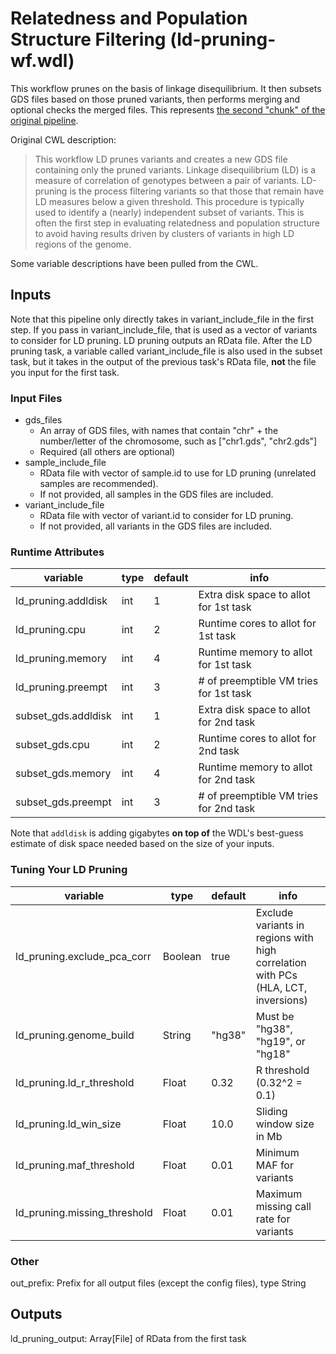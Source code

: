 # Relatedness and Population Structure Filtering (ld-pruning-wf.wdl)
This workflow prunes on the basis of linkage disequilibrium. It then subsets GDS files based on those pruned variants, then performs merging and optional checks the merged files. This represents [the second "chunk" of the original pipeline](https://github.com/UW-GAC/analysis_pipeline#relatedness-and-population-structure).

Original CWL description:
> This workflow LD prunes variants and creates a new GDS file containing only the pruned variants. Linkage disequilibrium (LD) is a measure of correlation of genotypes between a pair of variants. LD-pruning is the process filtering variants so that those that remain have LD measures below a given threshold. This procedure is typically used to identify a (nearly) independent subset of variants. This is often the first step in evaluating relatedness and population structure to avoid having results driven by clusters of variants in high LD regions of the genome.

Some variable descriptions have been pulled from the CWL.

## Inputs
Note that this pipeline only directly takes in variant_include_file in the first step. If you pass in variant_include_file, that is used as a vector of variants to consider for LD pruning. LD pruning outputs an RData file. After the LD pruning task, a variable called variant_include_file is also used in the subset task, but it takes in the output of the previous task's RData file, **not** the file you input for the first task.

### Input Files
* gds_files
	* An array of GDS files, with names that contain "chr" + the number/letter of the chromosome, such as ["chr1.gds", "chr2.gds"]
	* Required (all others are optional)
* sample_include_file
	* RData file with vector of sample.id to use for LD pruning (unrelated samples are recommended).
	* If not provided, all samples in the GDS files are included.
* variant_include_file
	* RData file with vector of variant.id to consider for LD pruning.
	* If not provided, all variants in the GDS files are included.


### Runtime Attributes
| variable          			| type | default | info   										|
|---------------------------	|---   |-------- |------------------------------------------	|
| ld_pruning.addldisk 			| int  | 1       | Extra disk space to allot for 1st task    	|
| ld_pruning.cpu	 			| int  | 2       | Runtime cores to allot for 1st task          |
| ld_pruning.memory  			| int  | 4       | Runtime memory to allot for 1st task   	    |
| ld_pruning.preempt 			| int  | 3       | # of preemptible VM tries for 1st task       |
| subset_gds.addldisk 			| int  | 1       | Extra disk space to allot for 2nd task    	|
| subset_gds.cpu	 			| int  | 2       | Runtime cores to allot for 2nd task          |
| subset_gds.memory  			| int  | 4       | Runtime memory to allot for 2nd task   	    |
| subset_gds.preempt 			| int  | 3       | # of preemptible VM tries for 2nd task       |  

Note that `addldisk` is adding gigabytes **on top of** the WDL's best-guess estimate of disk space needed based on the size of your inputs.

### Tuning Your LD Pruning
| variable          			| type   | default    |info                                 |
|----------------------------	|--------|----------- |------------------------------------	|
| ld_pruning.exclude_pca_corr 	| Boolean|    true    | Exclude variants in regions with high correlation with PCs (HLA, LCT, inversions)    	|
| ld_pruning.genome_build 		| String |    "hg38"  | Must be "hg38", "hg19", or "hg18"	|
| ld_pruning.ld_r_threshold		| Float  |    0.32    | R threshold (0.32^2 = 0.1)    		|
| ld_pruning.ld_win_size 		| Float  |    10.0    | Sliding window size in Mb    		|
| ld_pruning.maf_threshold 		| Float  |    0.01    | Minimum MAF for variants    		|
| ld_pruning.missing_threshold 	| Float  |    0.01    | Maximum missing call rate for variants    	|

### Other
out_prefix: Prefix for all output files (except the config files), type String

## Outputs
ld_pruning_output: Array[File] of RData from the first task


